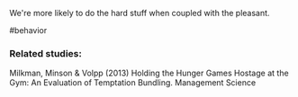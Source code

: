 We're more likely to do the hard stuff when coupled with the pleasant.

#behavior 

### Related studies: 

Milkman, Minson & Volpp (2013) Holding the Hunger Games Hostage at the Gym: An Evaluation of Temptation Bundling. Management Science
